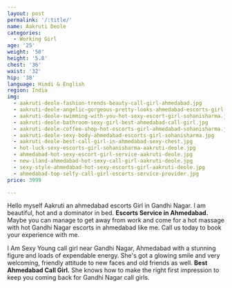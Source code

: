 ```yaml
---
layout: post
permalink: '/:title/'
name: Aakruti Deole
categories:
  - Working Girl
age: '25'
weight: '50'
height: '5.8'
chest: '36'
waist: '32'
hip: '38'
language: Hindi & English
region: India
img:
  - aakruti-deole-fashion-trends-beauty-call-girl-ahmedabad.jpg
  - aakruti-deole-angelic-gorgeous-pretty-looks-ahmedabad-escorts-girl.jpg
  - aakruti-deole-swimming-with-you-hot-sexy-escort-girl-sohanisharma.jpg
  - aakruti-deole-bathroom-sexy-girl-best-ahmedabad-call-girl.jpg
  - aakruti-deole-coffee-shop-hot-escorts-girl-ahmedabad-sohanisharma.jpg
  - aakruti-deole-sexy-body-ahmedabad-escorts-girl-sohanisharma.jpg
  - aakruti-deole-best-call-girl-in-ahmedabad-sexy-chest.jpg
  - hot-luck-sexy-escorts-girl-sohanisharma-aakruti-deole.jpg
  - ahmedabad-hot-sexy-escort-girl-service-aakruti-deole.jpg
  - new-iland-ahmedabad-hot-sexy-call-girl-aakruti-deole.jpg
  - sexy-style-ahmedabad-hot-sexy-escorts-girl-aakruti-deole.jpg
  - ahmedabad-top-selfy-call-girl-escorts-service-provider.jpg
price: 3999

---
```


Hello myself Aakruti an ahmedabad escorts Girl in Gandhi Nagar. I am beautiful, hot and a dominator in bed. **Escorts Service in Ahmedabad.** Maybe you can manage to get away from work and come for a hot massage with hot Gandhi Nagar escorts in ahmedabad like me. Call us today to book your experience with me.

I Am Sexy Young call girl near Gandhi Nagar, Ahmedabad with a stunning figure and loads of expendable energy. She's got a glowing smile and very welcoming, friendly attitude to new faces and old friends as well. **Best Ahmedabad Call Girl.** She knows how to make the right first impression to keep you coming back for Gandhi Nagar call girls.
